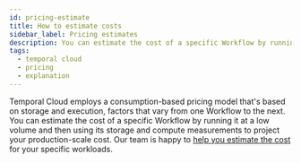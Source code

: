 ```yaml
---
id: pricing-estimate
title: How to estimate costs
sidebar_label: Pricing estimates
description: You can estimate the cost of a specific Workflow by running it at a low volume and then using its storage and compute measurements to project your production-scale cost.
tags:
  - temporal cloud
  - pricing
  - explanation
---
```


Temporal Cloud employs a consumption-based pricing model that's based on storage and execution, factors that vary from one Workflow to the next. You can estimate the cost of a specific Workflow by running it at a low volume and then using its storage and compute measurements to project your production-scale cost. Our team is happy to [help you estimate the cost](https://pages.temporal.io/contact-us) for your specific workloads.
